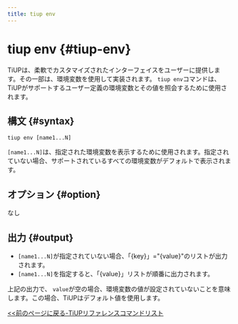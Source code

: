 ```yaml
---
title: tiup env
---
```


# tiup env {#tiup-env}

TiUPは、柔軟でカスタマイズされたインターフェイスをユーザーに提供します。その一部は、環境変数を使用して実装されます。 `tiup env`コマンドは、TiUPがサポートするユーザー定義の環境変数とその値を照会するために使用されます。

## 構文 {#syntax}

```shell
tiup env [name1...N]
```

`[name1...N]`は、指定された環境変数を表示するために使用されます。指定されていない場合、サポートされているすべての環境変数がデフォルトで表示されます。

## オプション {#option}

なし

## 出力 {#output}

-   `[name1...N]`が指定されていない場合、「{key}」=&quot;{value}&quot;のリストが出力されます。
-   `[name1...N]`を指定すると、「{value}」リストが順番に出力されます。

上記の出力で、 `value`が空の場合、環境変数の値が設定されていないことを意味します。この場合、TiUPはデフォルト値を使用します。

[&lt;&lt;前のページに戻る-TiUPリファレンスコマンドリスト](/tiup/tiup-reference.md#command-list)
